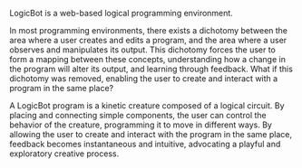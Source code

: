 LogicBot is a web-based logical programming environment.

In most programming environments, there exists a dichotomy between the area where a user creates and edits a program, and the area where a user observes and manipulates its output. This dichotomy forces the user to form a mapping between these concepts, understanding how a change in the program will alter its output, and learning through feedback. What if this dichotomy was removed, enabling the user to create and interact with a program in the same place?

A LogicBot program is a kinetic creature composed of a logical circuit. By placing and connecting simple components, the user can control the behavior of the creature, programming it to move in different ways. By allowing the user to create and interact with the program in the same place, feedback becomes instantaneous and intuitive, advocating a playful and exploratory creative process.